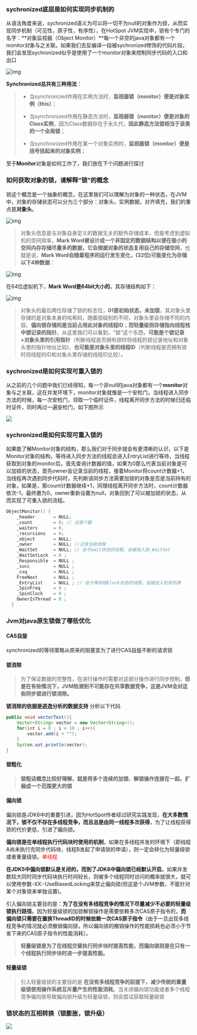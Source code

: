 ### sychronized底层是如何实现同步机制的

​		从语法角度来说，sychronized语义为可以将一切不为null的对象作为锁，从而实现同步机制（可见性，原子性，有序性），在HotSpot JVM实现中，锁有个专门的名字：**对象监视器（Object Monitor）**每一个非空的java对象都有一个monitor对象与之关联。如果我们去反编译一段被sychronized修饰的代码片段，我们会发现sychronized似乎是使用了一个monitor对象来控制同步代码的入口和出口

![img](Synchronized高频面试题-Nie.assets/apl5n-ykhie.jpg)

**Synchronized总共有三种用法**：

> * 当synchronized作用在实例方法时，**监视器锁（monitor）便是对象实例（this）**；
>
> * 当synchronized作用在静态方法时，**监视器锁（monitor）便是对象的Class实例**，因为Class数据存在于永久代，**因此静态方法锁相当于该类的一个全局锁**；
>
> * 当synchronized作用在某一个对象实例时，**监视器锁（monitor）便是括号括起来的对象实例**；

至于**Monitor**对象是如何工作了，我们放在下个问题进行探讨



### 如何获取对象的锁，请解释“锁”的概念

​		锁这个概念是一个抽象的概念，在这里我们可以理解为对象的一种状态，在JVM中，对象的存储状态可以分为三个部分：对象头，实例数据，对齐填充，我们的重点是**对象头**。

![img](Synchronized高频面试题-Nie.assets/az7pu-v1w2b.jpg)

> 对象头信息是与对象自身定义的数据无关的额外存储成本，但是考虑到虚拟机的空间效率，**Mark Word被设计成一个非固定的数据结构以便在极小的空间内存存储尽量多的数据，它会根据对象的状态复用自己的存储空间**，也就是说，**Mark Word会随着程序的运行发生变化，(32位)可能变化为存储以下4种数据**：

![img](Synchronized高频面试题-Nie.assets/azjnu-z93l4.jpg)

在64位虚拟机下，**Mark Word是64bit大小的**，其存储结构如下：

![img](Synchronized高频面试题-Nie.assets/a329y-njadb.jpg)

> 对象头的最后两位存储了锁的标志位，**01是初始状态，未加锁**，其对象头里存储的是对象本身的哈希码，随着锁级别的不同，对象头里会存储不同的内容。**偏向锁存储的是当前占用此对象的线程ID**；**而轻量级则存储指向线程栈中锁记录的指针**。从这里我们可以看到，“锁”这个东西，**可能是个锁记录+对象头里的引用指针**（判断线程是否拥有锁时将线程的锁记录地址和对象头里的指针地址比较)，**也可能是对象头里的线程ID**（判断线程是否拥有锁时将线程的ID和对象头里存储的线程ID比较）。



### sychronized是如何实现可重入锁的

​		从之前的几个问题中我们已经得知，每一个非null的java对象都有一个**monitor**对象与之关联，这在并发环境下，monitor对象就像是一个安检门，当线程进入同步方法的时候，每一次安检门，领取一个临时证件，线程离开同步方法的时候归还临时证件，同时再过一遍安检门，如下图所示

![](images/Synchronized高频面试题-5.jpg)



### sychronized是如何实现可重入锁的

​		如果能了解Monitor对象的结构，那么我们对于同步就会有更清晰的认识，以下是Monitor对象的结构，等待进入同步方法的线程会进入EntryList进行等待，当线程获取到对象的monitor后，首先查询计数器的值，如果为0那么代表当前对象是可以加锁的状态，首先owner会记录当前的线程，接着Monitor将count计数器+1，当线程再次遇到同步代码时，先判断该同步方法需要加锁的对象是否是当前持有的对象，如果是，那count计数器继续+1，同理线程离开同步方法时，count计数器依次-1，最终置为0，owner重新设置为null，对象回到了可以被加锁的状态，从而实现了可重入锁的流程。

```c++
ObjectMonitor() {
    _header       = NULL;
    _count        = 0; // 记录个数
    _waiters      = 0,
    _recursions   = 0;
    _object       = NULL;
    _owner        = NULL; //记录当前线程
    _WaitSet      = NULL; // 处于wait状态的线程，会被加入到_WaitSet
    _WaitSetLock  = 0 ;
    _Responsible  = NULL ;
    _succ         = NULL ;
    _cxq          = NULL ;
    FreeNext      = NULL ;
    _EntryList    = NULL ; // 处于等待锁block状态的线程，会被加入到该列表
    _SpinFreq     = 0 ;
    _SpinClock    = 0 ;
    OwnerIsThread = 0 ;
  }
```



### Jvm对java原生锁做了哪些优化



#### CAS自旋

synchronized的等待策略从原来的阻塞变为了进行CAS自旋不断的请求锁



#### 锁消除

> 为了保证数据的完整性，在进行操作时需要对这部分操作进行同步控制，**但是在有些情况下，JVM检测到不可能存在共享数据竞争，这是JVM会对这些同步锁进行锁消除。**

**锁消除的依据是逃逸分析的数据支持** 分析以下代码

```java
public void vectorTest(){
    Vector<String> vector = new Vector<String>();
    for(int i = 0 ; i < 10 ; i++){
        vector.add(i + "");
    }
    System.out.println(vector);
}
```



#### 锁粗化

> **锁粗话概念比较好理解，就是将多个连续的加锁、解锁操作连接在一起，扩展成一个范围更大的锁**



#### 偏向锁

偏向锁是JDK6中的重要引进，因为HotSpot作者经过研究实践发现，**在大多数情况下，锁不仅不存在多线程竞争，而且总是由同一线程多次获得**，为了让线程获得锁的代价更低，引进了偏向锁。

**偏向锁是在单线程执行代码块时使用的机制**，如果在多线程并发的环境下（即线程A尚未执行完同步代码块，线程B发起了申请锁的申请），则一定会转化为轻量级锁或者重量级锁。<font color='red'>单线程</font>

**在JDK5中偏向锁默认是关闭的，而到了JDK6中偏向锁已经默认开启**。如果并发数较大同时同步代码块执行时间较长，则被多个线程同时访问的概率就很大，就可以使用参数-XX:-UseBiasedLocking来禁止偏向锁(但这是个JVM参数，不能针对某个对象锁来单独设置)。

引入偏向锁主要目的是：**为了在没有多线程竞争的情况下尽量减少不必要的轻量级锁执行路径**。因为轻量级锁的加锁解锁操作是需要依赖多次CAS原子指令的，**而偏向锁只需要在置换ThreadID的时候依赖一次CAS原子指令**（由于一旦出现多线程竞争的情况就必须撤销偏向锁，所以偏向锁的撤销操作的性能损耗也必须小于节省下来的CAS原子指令的性能消耗）。

> **轻量级锁是为了在线程交替执行同步块时提高性能，而偏向锁则是在只有一个线程执行同步块时进一步提高性能。**



#### 轻量级锁 

> 引入轻量级锁的主要目的是 **在没有多线程竞争的前提下，减少传统的重量级锁使用操作系统互斥量产生的性能消耗**。当关闭偏向锁功能或者多个线程竞争偏向锁导致偏向锁升级为轻量级锁，则会尝试获取轻量级锁



### 锁状态的互相转换（锁膨胀，锁升级）

![](images/Synchronized高频面试题-6.jpg)
